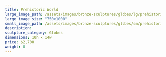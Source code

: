 ```yaml
---
title: Prehistoric World
large_image_path: /assets/images/bronze-sculptures/globes/lg/prehistoric-world.jpg
large_image_size: "750x1000"
small_image_path: /assets/images/bronze-sculptures/globes/sm/prehistoric-world.jpg
description:
sculpture_category: Globes
dimensions: 10h x 14w
price: $2,700
weight: 0
---
```

